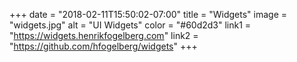 +++ 
date = "2018-02-11T15:50:02-07:00" 
title = "Widgets" 
image = "widgets.jpg" 
alt = "UI Widgets" 
color = "#60d2d3" 
link1 = "https://widgets.henrikfogelberg.com" 
link2 = "https://github.com/hfogelberg/widgets"
+++